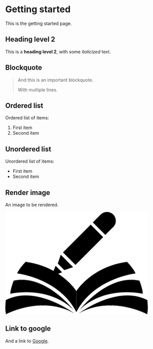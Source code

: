 # Getting started

This is the getting started page.

## Heading level 2

This is a **heading level 2**, with some *italicized* text.

## Blockquote

> And this is an important blockquote.
>
> With multiple lines.

## Ordered list

Ordered list of items:

1. First item
2. Second item

## Unordered list

Unordered list of items:

- First item
- Second item

## Render image

An image to be rendered.

![kb-icon](_images/kb-icon.png)

## Link to google

And a link to [Google](https://google.com).
